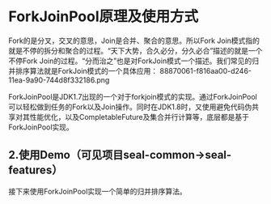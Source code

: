 # ForkJoinPool原理及使用方式

Fork的是分叉，交叉的意思，Join是合并、聚合的意思。所以Fork Join模式指的就是不停的拆分和聚合的过程。“天下大势，合久必分，分久必合”描述的就是一个不停Fork Join的过程。“分而治之”也是对ForkJoin模式一个描述。我们常见的归并排序算法就是ForkJoin模式的一个具体应用：
88870061-f816aa00-d246-11ea-9a90-744d8f332186.png

ForkJoinPool是JDK1.7出现的一个对于forkjoin模式的实现。通过ForkJoinPool可以轻松做到任务的Fork以及Join操作。同时在JDK1.8时，又使用避免代码伪共享对其性能优化，以及CompletableFuture及集合并行计算等，底层都是基于ForkJoinPool实现。

## 2.使用Demo（可见项目seal-common->seal-features）

接下来使用ForkJoinPool实现一个简单的归并排序算法。








